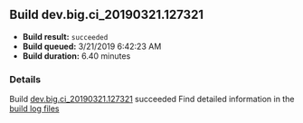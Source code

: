 ## Build dev.big.ci_20190321.127321
- **Build result:** `succeeded`
- **Build queued:** 3/21/2019 6:42:23 AM
- **Build duration:** 6.40 minutes
### Details
Build [dev.big.ci_20190321.127321](https://winappstudio.visualstudio.com/web/build.aspx?pcguid=a4ef43be-68ce-4195-a619-079b4d9834c2&builduri=vstfs%3a%2f%2f%2fBuild%2fBuild%2f27321) succeeded
Find detailed information in the [build log files](https://uwpctdiags.blob.core.windows.net/buildlogs/dev.big.ci_20190321.127321_logs.zip)
